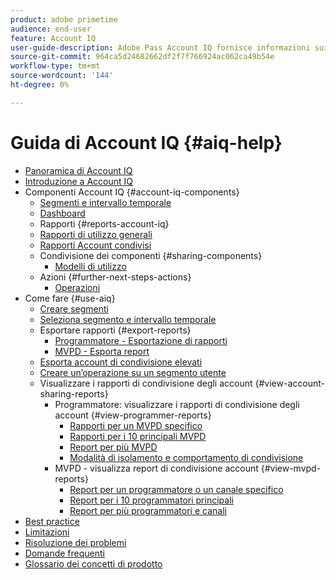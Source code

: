 ```yaml
---
product: adobe primetime
audience: end-user
feature: Account IQ
user-guide-description: Adobe Pass Account IQ fornisce informazioni sui componenti Account IQ e illustra i percorsi di utenti per utilizzare i vari componenti.
source-git-commit: 964ca5d24682662df2f7f766924ac062ca49b54e
workflow-type: tm+mt
source-wordcount: '144'
ht-degree: 0%

---
```


# Guida di Account IQ {#aiq-help}

+ [Panoramica di Account IQ](/help/accountiq/home.md)
+ [Introduzione a Account IQ](/help/accountiq/get-started.md)
+ Componenti Account IQ {#account-iq-components}
   + [Segmenti e intervallo temporale](/help/accountiq/segments-timeframe.md)
   + [Dashboard](/help/accountiq/dashboard.md)
   + Rapporti {#reports-account-iq}
   + [Rapporti di utilizzo generali](/help/accountiq/general-usage-reports.md)
   + [Rapporti Account condivisi](/help/accountiq/shared-acc-reports.md)
   + Condivisione dei componenti {#sharing-components}
      + [Modelli di utilizzo](/help/accountiq/usage-patterns.md)
   + Azioni {#further-next-steps-actions}
      + [Operazioni](/help/accountiq/operations.md)
+ Come fare {#use-aiq}
   + [Creare segmenti](/help/accountiq/build-segment.md)
   + [Seleziona segmento e intervallo temporale](/help/accountiq/howto-select-segment-timeframe.md)
   + Esportare rapporti {#export-reports}
      + [Programmatore - Esportazione di rapporti](/help/accountiq/export-segment-metrics-progr.md)
      + [MVPD - Esporta report](/help/accountiq/export-segment-metrics-mvpd.md)
   + [Esporta account di condivisione elevati](/help/accountiq/export-acc-information.md)
   + [Creare un’operazione su un segmento utente](/help/accountiq/operation-affecting-user-segment.md)
   + Visualizzare i rapporti di condivisione degli account {#view-account-sharing-reports}
      + Programmatore: visualizzare i rapporti di condivisione degli account {#view-programmer-reports}
         + [Rapporti per un MVPD specifico](/help/accountiq/reports-for-specific-mvpds.md)
         + [Rapporti per i 10 principali MVPD](/help/accountiq/top-10-mvpd-reports.md)
         + [Report per più MVPD](viewrep-multiple-mvpd.md)
         + [Modalità di isolamento e comportamento di condivisione](/help/accountiq/isolation-mode.md)
      + MVPD - visualizza report di condivisione account {#view-mvpd-reports}
         + [Report per un programmatore o un canale specifico](/help/accountiq/reports-for-specific-programmers.md)
         + [Report per i 10 programmatori principali](/help/accountiq/top-10-programmer-reports.md)
         + [Report per più programmatori e canali](viewrep-multiple-programmer.md)
+ [Best practice](/help/accountiq/best-practices.md)
+ [Limitazioni](/help/accountiq/limitations.md)
+ [Risoluzione dei problemi](/help/accountiq/troubleshoot.md)
+ [Domande frequenti](/help/accountiq/faq.md)
+ [Glossario dei concetti di prodotto](/help/accountiq/product-concepts.md)
